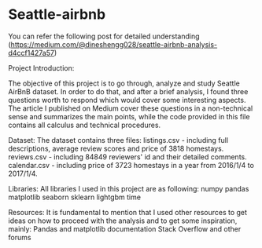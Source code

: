 # Seattle-airbnb
You can refer the following post for detailed understanding (https://medium.com/@dineshengg028/seattle-airbnb-analysis-d4ccf1427a57)

Project Introduction:

The objective of this project is to go through, analyze and study Seattle AirBnB dataset. In order to do that, and after a brief analysis, I found three questions worth to respond which would cover some interesting aspects. The article I published on Medium cover these questions in a non-technical sense and summarizes the main points, while the code provided in this file contains all calculus and technical procedures.

Dataset:
The dataset contains three files:
listings.csv - including full descriptions, average review scores and price of 3818 homestays.
reviews.csv - including 84849 reviewers' id and their detailed comments.
calendar.csv - including price of 3723 homestays in a year from 2016/1/4 to 2017/1/4.

Libraries:
All libraries I used in this project are as following:
numpy
pandas
matplotlib
seaborn
sklearn
lightgbm
time

Resources:
It is fundamental to mention that I used other resources to get ideas on how to proceed with the analysis and to get some inspiration, mainly:
Pandas and matplotlib documentation
Stack Overflow and other forums

